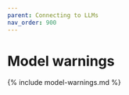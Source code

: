 ```yaml
---
parent: Connecting to LLMs
nav_order: 900
---
```


# Model warnings

{% include model-warnings.md %}


